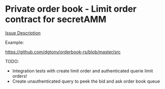 # Private order book - Limit order contract for secretAMM

[Issue Description](https://github.com/enigmampc/SecretNetwork/issues/699)

Example:

https://github.com/dgtony/orderbook-rs/blob/master/src

TODO:
* Integration tests with create limit order and authenticated querie limit orders!
* Create unauthenticated query to peek the bid and ask order book queue